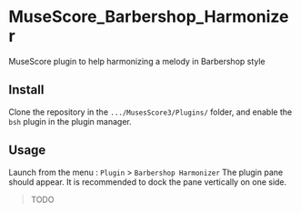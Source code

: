 # MuseScore_Barbershop_Harmonizer
MuseScore plugin to help harmonizing a melody in Barbershop style

## Install
Clone the repository in the `.../MusesScore3/Plugins/` folder, and enable the `bsh` plugin in the plugin manager.

## Usage
Launch from the menu : `Plugin` > `Barbershop Harmonizer`
The plugin pane should appear. It is recommended to dock the pane vertically on one side.

> TODO

